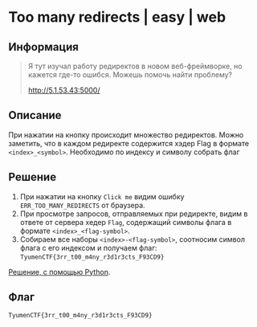 # Too many redirects | easy | web

## Информация

> Я тут изучал работу редиректов в новом веб-фреймворке, но кажется где-то ошибся. Можешь помочь найти проблему?
>
> http://5.1.53.43:5000/

## Описание

При нажатии на кнопку происходит множество редиректов. Можно заметить, что в каждом редиректе содержится хэдер Flag в формате `<index>_<symbol>`. Необходимо по индексу и символу собрать флаг

## Решение

1. При нажатии на кнопку `Click me` видим ошибку `ERR_TOO_MANY_REDIRECTS` от браузера.
2. При просмотре запросов, отправляемых при редиректе, видим в ответе от сервера хедер `Flag`, содержащий символы флага в формате `<index>_<flag-symbol>`.
3. Собираем все наборы `<index>-<flag-symbol>`, соотносим символ флага с его индексом и получаем флаг: `TyumenCTF{3rr_t00_m4ny_r3d1r3cts_F93CD9}`

[Решение, с помощью Python](solve/solve.py).

## Флаг

`TyumenCTF{3rr_t00_m4ny_r3d1r3cts_F93CD9}`

